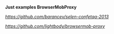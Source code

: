 **Just examples BrowserMobProxy**

_https://github.com/barancev/selen-confetqa-2013_

_https://github.com/lightbody/browsermob-proxy_
